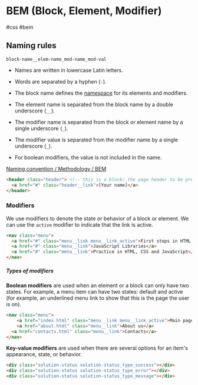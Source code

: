 # BEM (Block, Element, Modifier)

#css #bem

## Naming rules

`block-name__elem-name_mod-name_mod-val`

-   Names are written in lowercase Latin letters.
    
-   Words are separated by a hyphen (`-`).
    
-   The block name defines the [namespace](https://en.wikipedia.org/wiki/Namespace) for its elements and modifiers.
    
-   The element name is separated from the block name by a double underscore (`__`).
    
-   The modifier name is separated from the block or element name by a single underscore (`_`).
    
-   The modifier value is separated from the modifier name by a single underscore (`_`).
    
-   For boolean modifiers, the value is not included in the name.

[Naming convention / Methodology / BEM](https://en.bem.info/methodology/naming-convention/)

```html
<header class="header"> <!-- this is a block; the page header to be precise -->
  <a href="#" class="header__link">[Your name]</a>
</header>
```

### Modifiers
We use modifiers to denote the state or behavior of a block or element.
We can use the `active` modifier to indicate that the link is active.
```html
<nav class="menu">
  <a href="#" class="menu__link menu__link_active">First steps in HTML and CSS</a>
  <a href="#" class="menu__link">JavaScript Libraries</a>
  <a href="#" class="menu__link">Practice in HTML, CSS and JavaScript</a>
</nav>
```

##### Types of modifiers
**Boolean modifiers** 
are used when an element or a block can only have two states. For example, a menu item can have two states: default and active (for example, an underlined menu link to show that this is the page the user is on).
```html
<nav class="menu">
    <a href="index.html" class="menu__link menu__link_active">Main page</a>
    <a href="about.html" class="menu__link">About us</a>
  <a href="contacts.html" class="menu__link">Contacts</a>
</nav>
```

**Key-value modifiers**
are used when there are several options for an item's appearance, state, or behavior.
```html
<div class="solution-status solution-status_type_success"></div>
<div class="solution-status solution-status_type_error"></div>
<div class="solution-status solution-status_type_message"></div>
```

